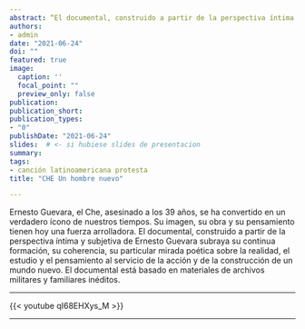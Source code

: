```yaml
---
abstract: “El documental, construido a partir de la perspectiva íntima y subjetiva de Ernesto Guevara subraya su continua formación...“
authors:
- admin
date: "2021-06-24"
doi: ""
featured: true
image:
  caption: ''
  focal_point: ""
  preview_only: false
publication:
publication_short:
publication_types:
- "0"
publishDate: "2021-06-24"
slides:  # <- si hubiese slides de presentacion
summary:
tags:
- canción latinoamericana protesta
title: "CHE Un hombre nuevo"

---
```


Ernesto Guevara, el Che, asesinado a los 39 años, se ha convertido en un verdadero ícono de nuestros tiempos.
Su imagen, su obra y su pensamiento tienen hoy una fuerza arrolladora. 
El documental, construido a partir de la perspectiva íntima y subjetiva de Ernesto Guevara subraya su continua formación, su coherencia, su particular mirada poética sobre la realidad, el estudio y el pensamiento al servicio de la acción y de la construcción de un mundo nuevo.
El documental está basado en materiales de archivos militares y familiares inéditos.
<hr>
{{< youtube qI68EHXys_M >}}
<hr>
